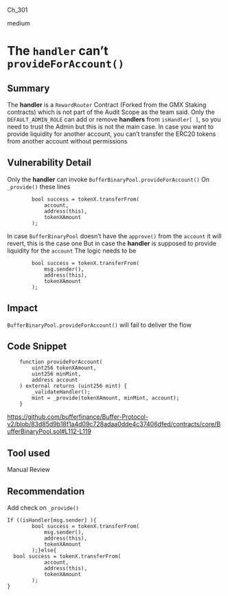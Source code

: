 Ch_301

medium

# The `handler` can’t `provideForAccount()`

## Summary
The **handler** is a  `RewardRouter` Contract (Forked from the GMX Staking contracts) which is not part of the Audit Scope as the team said. Only the `DEFAULT_ADMIN_ROLE` can add or remove **handlers** from `isHandler[ ]`, so you need to trust the Admin but this is not the main case. In case you want to provide liquidity for another account, you can’t transfer the ERC20 tokens from another account without permissions   


## Vulnerability Detail
Only the **handler** can invoke `BufferBinaryPool.provideForAccount()`
On `_provide()` these lines  
```solidity
        bool success = tokenX.transferFrom(
            account,
            address(this),
            tokenXAmount
        );
```
In case `BufferBinaryPool` doesn’t have the `approve()` from the `account` it will revert, this is the case one
But in case the **handler** is supposed to provide liquidity for the `account`
The logic needs to be 
```solidity
        bool success = tokenX.transferFrom(
            msg.sender(),
            address(this),
            tokenXAmount
        );
```

## Impact
`BufferBinaryPool.provideForAccount()` will fail to deliver the flow

## Code Snippet
```solidity
    function provideForAccount(
        uint256 tokenXAmount,
        uint256 minMint,
        address account
    ) external returns (uint256 mint) {
        _validateHandler();
        mint = _provide(tokenXAmount, minMint, account);
    }

```
https://github.com/bufferfinance/Buffer-Protocol-v2/blob/83d85d9b18f1a4d09c728adaa0dde4c37406dfed/contracts/core/BufferBinaryPool.sol#L112-L119

## Tool used

Manual Review

## Recommendation
Add check on `_provide()` 
```solidity
If ((isHandler[msg.sender] ){
        bool success = tokenX.transferFrom(
            msg.sender(),
            address(this),
            tokenXAmount
        );}else{
  bool success = tokenX.transferFrom(
            account,
            address(this),
            tokenXAmount
        );
}
```
